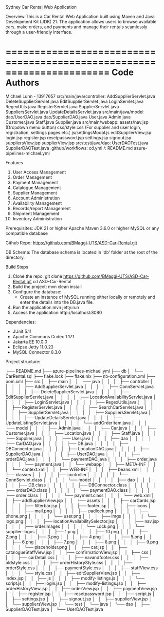Sydney Car Rental Web Application

Overview
This is a Car Rental Web Application built using Maven and Java Development Kit (JDK) 21. The application allows users to browse available cars, make orders, and payments and manage their rentals seamlessly through a user-friendly interface.

======================================================================
Code Authors
======================================================================

Michael Lunn - 13917657
    src/main/java/controller:
        AddSupplierServlet.java
        DeleteSupplierServlet.java
        EditSupplierServlet.java
        LoginServlet.java
        RegexUtils.java
        RegisterServlet.java
        SupplierServlet.java
        SuppliersServlet.java
        UpdateDetailsServlet.java
    src/main/java/model:
        dao/UserDAO.java
        dao/SupplierDAO.java
        User.java
        Admin.java
        Customer.java
        Staff.java
        Supplier.java
    src/main/webapp:
        assets/nav.jsp (Dropdown menu button)
        css/style.css (For supplier and user login, registration, settings pages etc.)
        js/settingsModal.js
        editSupplierView.jsp
        login.jsp
        register.jsp
        resetpassword.jsp
        settings.jsp
        signout.jsp
        suppliersView.jsp
        supplierView.jsp
    src/test/java/dao:
        UserDAOTest.java
        SupplierDAOTest.java
    .github/workflows:
        cd.yml
    /:
        README.md
        azure-pipelines-michael.yml



        



Features
1. User Access Management
2. Order Management
3. Payment Management
4. Catalogue Management
5. Supplier Management
6. Account Administration
7. Availability Management
8. Records/report Management
9. Shipment Management
10. Inventory Administration

Prerequisites:
JDK 21 or higher
Apache Maven 3.6.0 or higher
MySQL or any compatible database

Github Repo:
https://github.com/BMaggi-UTS/ASD-Car-Rental.git

DB Schema:
The database schema is located in 'db' folder at the root of the directory.

Build Steps

1. Clone the repo:
    git clone https://github.com/BMaggi-UTS/ASD-Car-Rental.git
    cd ASD-Car-Rental
2. Build the project:
    mvn clean install
3. Configure the database:
    - Create an instance of MySQL running either locally or remotely and enter the details into the DB.java file.
4. Run the application
    mvn jetty:run
5. Access the application
    http://localhost:8080

Dependencies:
- JUnit 5.11
- Apache Commons Codec 1.17.1
- Jakarta EE 10.0.0
- Eclipse Jetty 11.0.23
- MySQL Connector 8.3.0

Project structure:

├── README.md
├── azure-pipelines-michael.yml
├── db
│   └── CarRental.sql
├── flake.lock
├── flake.nix
├── nb-configuration.xml
├── pom.xml
├── src
│   ├── main
│   │   ├── java
│   │   │   ├── controller
│   │   │   │   ├── AddSupplierServlet.java
│   │   │   │   ├── ConnServlet.java
│   │   │   │   ├── DeleteSupplierServlet.java
│   │   │   │   ├── EditSupplierServlet.java
│   │   │   │   ├── LocationAvailabilityServlet.java
│   │   │   │   ├── LoginServlet.java
│   │   │   │   ├── RegexUtils.java
│   │   │   │   ├── RegisterServlet.java
│   │   │   │   ├── SearchCarServlet.java
│   │   │   │   ├── SupplierServlet.java
│   │   │   │   ├── SuppliersServlet.java
│   │   │   │   ├── UpdateDetailsServlet.java
│   │   │   │   ├── UpdateListingServlet.java
│   │   │   │   └── addOrderItem.java
│   │   │   └── model
│   │   │       ├── Admin.java
│   │   │       ├── Car.java
│   │   │       ├── Customer.java
│   │   │       ├── Location.java
│   │   │       ├── Staff.java
│   │   │       ├── Supplier.java
│   │   │       ├── User.java
│   │   │       ├── dao
│   │   │       │   ├── CarDAO.java
│   │   │       │   ├── DB.java
│   │   │       │   ├── DBConnector.java
│   │   │       │   ├── LocationDAO.java
│   │   │       │   ├── SupplierDAO.java
│   │   │       │   ├── UserDAO.java
│   │   │       │   ├── orderDAO.java
│   │   │       │   └── paymentDAO.java
│   │   │       ├── order.java
│   │   │       └── payment.java
│   │   └── webapp
│   │       ├── META-INF
│   │       │   └── context.xml
│   │       ├── WEB-INF
│   │       │   ├── beans.xml
│   │       │   ├── classes
│   │       │   │   ├── controller
│   │       │   │   │   └── ConnServlet.class
│   │       │   │   └── model
│   │       │   │       ├── dao
│   │       │   │       │   ├── DB.class
│   │       │   │       │   ├── DBConnector.class
│   │       │   │       │   ├── orderDAO.class
│   │       │   │       │   └── paymentDAO.class
│   │       │   │       ├── order.class
│   │       │   │       └── payment.class
│   │       │   └── web.xml
│   │       ├── addSupplierView.jsp
│   │       ├── assets
│   │       │   ├── carCards.jsp
│   │       │   ├── filterbar.jsp
│   │       │   ├── footer.jsp
│   │       │   ├── icons
│   │       │   │   ├── mail.png
│   │       │   │   ├── padlock.png
│   │       │   │   ├── phone.png
│   │       │   │   └── user.png
│   │       │   ├── imgs
│   │       │   │   └── logo.png
│   │       │   ├── locationAvailabilitySelector.jsp
│   │       │   ├── nav.jsp
│   │       │   ├── orderImages
│   │       │   │   └── Lock.png
│   │       │   └── supplier-logos
│   │       │       ├── 1.png
│   │       │       ├── 10.png
│   │       │       ├── 2.png
│   │       │       ├── 3.png
│   │       │       ├── 4.png
│   │       │       ├── 5.png
│   │       │       ├── 6.png
│   │       │       ├── 7.png
│   │       │       ├── 8.png
│   │       │       ├── 9.png
│   │       │       └── placeholder.png
│   │       ├── car.jsp
│   │       ├── catalogueStaffView.jsp
│   │       ├── confirmationView.jsp
│   │       ├── css
│   │       │   ├── carDetail.css
│   │       │   ├── navandfooter.css
│   │       │   ├── oldstyle.css
│   │       │   ├── orderHistoryStyle.css
│   │       │   ├── orderStyle.css
│   │       │   ├── paymentStyle.css
│   │       │   ├── staffView.css
│   │       │   └── style.css
│   │       ├── editSupplierView.jsp
│   │       ├── index.jsp
│   │       ├── js
│   │       │   ├── modify-listings.js
│   │       │   └── script.js
│   │       ├── login.jsp
│   │       ├── modify-listings.jsp
│   │       ├── orderHistoryView.jsp
│   │       ├── orderView.jsp
│   │       ├── paymentView.jsp
│   │       ├── register.jsp
│   │       ├── resetpassword.jsp
│   │       ├── script.js
│   │       ├── settings.jsp
│   │       ├── signout.jsp
│   │       ├── supplierView.jsp
│   │       └── suppliersView.jsp
│   └── test
│       └── java
│           └── dao
│               ├── SupplierDAOTest.java
│               └── UserDAOTest.java
